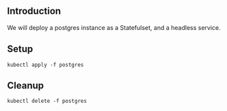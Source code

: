 ## Introduction
We will deploy a postgres instance as a Statefulset, and a headless service.

## Setup
```
kubectl apply -f postgres
```

## Cleanup
```
kubectl delete -f postgres
```

